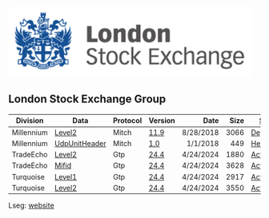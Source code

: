 [![Lseg](https://github.com/Open-Markets-Initiative/Directory/blob/main/Organizations/Lseg/Images/Logo.png)](https://www.londonstockexchange.com)


## London Stock Exchange Group

| Division | Data | Protocol | Version | Date | Size | [Status][Omi.Glossary.Status] | [Testing][Omi.Glossary.Testing] | Specification |
| --- | --- | --- | --- | ---: | ---: | --- | --- | --- |
| Millennium | [Level2][Lseg.Millennium.Level2.Mitch.v11.9.Dissector] | Mitch | [11.9][Lseg.Millennium.Level2.Mitch.v11.9.Dissector] | 8/28/2018 | 3066 | [Deprecated][Omi.Glossary.Status.Deprecated] | [Beta][Omi.Glossary.Testing.Beta] | [url][Lseg.Millennium.Level2.Mitch.v11.9.Url] - [pdf][Lseg.Millennium.Level2.Mitch.v11.9.Pdf] |
| Millennium | [UdpUnitHeader][Lseg.Millennium.UdpUnitHeader.Mitch.v1.0.Dissector] | Mitch | [1.0][Lseg.Millennium.UdpUnitHeader.Mitch.v1.0.Dissector] | 1/1/2018 | 449 | [Header][Omi.Glossary.Status.Header] | [Beta][Omi.Glossary.Testing.Beta] | [url][Lseg.Millennium.UdpUnitHeader.Mitch.v1.0.Url] - [pdf][Lseg.Millennium.UdpUnitHeader.Mitch.v1.0.Pdf] |
| TradeEcho | [Level2][Lseg.TradeEcho.Level2.Gtp.v24.4.Dissector] | Gtp | [24.4][Lseg.TradeEcho.Level2.Gtp.v24.4.Dissector] | 4/24/2024 | 1880 | [Active][Omi.Glossary.Status.Active] | [Beta][Omi.Glossary.Testing.Beta] | [url][Lseg.TradeEcho.Level2.Gtp.v24.4.Url] - [pdf][Lseg.TradeEcho.Level2.Gtp.v24.4.Pdf] |
| TradeEcho | [Mifid][Lseg.TradeEcho.Mifid.Gtp.v24.4.Dissector] | Gtp | [24.4][Lseg.TradeEcho.Mifid.Gtp.v24.4.Dissector] | 4/24/2024 | 3628 | [Active][Omi.Glossary.Status.Active] | [Beta][Omi.Glossary.Testing.Beta] | [url][Lseg.TradeEcho.Mifid.Gtp.v24.4.Url] - [pdf][Lseg.TradeEcho.Mifid.Gtp.v24.4.Pdf] |
| Turquoise | [Level1][Lseg.Turquoise.Level1.Gtp.v24.4.Dissector] | Gtp | [24.4][Lseg.Turquoise.Level1.Gtp.v24.4.Dissector] | 4/24/2024 | 2917 | [Active][Omi.Glossary.Status.Active] | [Beta][Omi.Glossary.Testing.Beta] | [url][Lseg.Turquoise.Level1.Gtp.v24.4.Url] - [pdf][Lseg.Turquoise.Level1.Gtp.v24.4.Pdf] |
| Turquoise | [Level2][Lseg.Turquoise.Level2.Gtp.v24.4.Dissector] | Gtp | [24.4][Lseg.Turquoise.Level2.Gtp.v24.4.Dissector] | 4/24/2024 | 3550 | [Active][Omi.Glossary.Status.Active] | [Beta][Omi.Glossary.Testing.Beta] | [url][Lseg.Turquoise.Level2.Gtp.v24.4.Url] - [pdf][Lseg.Turquoise.Level2.Gtp.v24.4.Pdf] |


Lseg: [website](https://www.londonstockexchange.com "Go to London Stock Exchange Group")


[Omi.Glossary.Status]: https://github.com/Open-Markets-Initiative/Directory/blob/main/Glossary/Status.md "Protocol Deployment Status"
[Omi.Glossary.Status.Active]: https://github.com/Open-Markets-Initiative/Directory/blob/main/Glossary/Status.md "Deployment Status: Protocol is in active production"
[Omi.Glossary.Status.Deprecated]: https://github.com/Open-Markets-Initiative/Directory/blob/main/Glossary/Status.md "Deployment Status: Protocol is no longer in active use"
[Omi.Glossary.Status.Future]: https://github.com/Open-Markets-Initiative/Directory/blob/main/Glossary/Status.md "Deployment Status: Protocol is not yet deployed to an active production environment"
[Omi.Glossary.Status.Unknown]: https://github.com/Open-Markets-Initiative/Directory/blob/main/Glossary/Status.md "Deployment Status: Protocol deployment status is unknown"
[Omi.Glossary.Status.Header]: https://github.com/Open-Markets-Initiative/Directory/blob/main/Glossary/Status.md "Deployment Status: Header only protocol provided for debugging"
[Omi.Glossary.Testing]: https://github.com/Open-Markets-Initiative/Directory/blob/main/Glossary/Testing.md "Protocol Testing Status"
[Omi.Glossary.Testing.Verified]: https://github.com/Open-Markets-Initiative/Directory/blob/main/Glossary/Testing.md "Testing Status: Protocol has been tested on live data"
[Omi.Glossary.Testing.Incomplete]: https://github.com/Open-Markets-Initiative/Directory/blob/main/Glossary/Testing.md "Testing Status: Protocol has been tested on live data but contains known issues"
[Omi.Glossary.Testing.Beta]: https://github.com/Open-Markets-Initiative/Directory/blob/main/Glossary/Testing.md "Testing Status: Protocol has not been tested and structure is speculative"
[Omi.Glossary.Testing.Untested]: https://github.com/Open-Markets-Initiative/Directory/blob/main/Glossary/Testing.md "Testing Status: Protocol has not been tested on live data"

[Lseg.Millennium.Level2.Mitch.v11.9.Dissector]: https://github.com/Open-Markets-Initiative/wireshark-lua/blob/main/Lseg/Lseg_Millennium_Level2_Mitch_v11_9_Dissector.lua "Lseg Millennium Level2 Mitch v11.9 Wireshark Dissector"
[Lseg.Millennium.Level2.Mitch.v11.9.Url]: https://www.londonstockexchange.com/resources/trade-resources "London Stock Exchange Group 11.9 Url"
[Lseg.Millennium.Level2.Mitch.v11.9.Pdf]: https://github.com/Open-Markets-Initiative/Directory/blob/main/Organizations/Lseg/Specifications/Lse.Millennium.Level2.Mitch.v11.9.pdf "London Stock Exchange Group 11.9 Pdf"
[Lseg.Millennium.UdpUnitHeader.Mitch.v1.0.Dissector]: https://github.com/Open-Markets-Initiative/wireshark-lua/blob/main/Lseg/Lseg_Millennium_UdpUnitHeader_Mitch_v1_0_Dissector.lua "Lseg Millennium UdpUnitHeader Mitch v1.0 Wireshark Dissector"
[Lseg.Millennium.UdpUnitHeader.Mitch.v1.0.Url]: https://www.londonstockexchange.com/resources/trade-resources "London Stock Exchange Group 1.0 Url"
[Lseg.Millennium.UdpUnitHeader.Mitch.v1.0.Pdf]: https://github.com/Open-Markets-Initiative/Directory/blob/main/Organizations/Lseg/Specifications/Lseg.Millennium.Level2.Mitch.v11.9.pdf "London Stock Exchange Group 1.0 Pdf"
[Lseg.TradeEcho.Level2.Gtp.v24.4.Dissector]: https://github.com/Open-Markets-Initiative/wireshark-lua/blob/main/Lseg/Lseg_TradeEcho_Level2_Gtp_v24_4_Dissector.lua "Lseg TradeEcho Level2 Gtp v24.4 Wireshark Dissector"
[Lseg.TradeEcho.Level2.Gtp.v24.4.Url]: https://www.londonstockexchange.com/resources/equities-trading-resources/gtp-technical-specifications "London Stock Exchange Group 24.4 Url"
[Lseg.TradeEcho.Level2.Gtp.v24.4.Pdf]: https://github.com/Open-Markets-Initiative/Directory/blob/main/Organizations/Lseg/Specifications/Lseg.TradeEcho.Gtp.v24.4.pdf "London Stock Exchange Group 24.4 Pdf"
[Lseg.TradeEcho.Mifid.Gtp.v24.4.Dissector]: https://github.com/Open-Markets-Initiative/wireshark-lua/blob/main/Lseg/Lseg_TradeEcho_Mifid_Gtp_v24_4_Dissector.lua "Lseg TradeEcho Mifid Gtp v24.4 Wireshark Dissector"
[Lseg.TradeEcho.Mifid.Gtp.v24.4.Url]: https://www.londonstockexchange.com/resources/equities-trading-resources/gtp-technical-specifications "London Stock Exchange Group 24.4 Url"
[Lseg.TradeEcho.Mifid.Gtp.v24.4.Pdf]: https://github.com/Open-Markets-Initiative/Directory/blob/main/Organizations/Lseg/Specifications/Lseg.TradeEcho.Gtp.v24.4.pdf "London Stock Exchange Group 24.4 Pdf"
[Lseg.Turquoise.Level1.Gtp.v24.4.Dissector]: https://github.com/Open-Markets-Initiative/wireshark-lua/blob/main/Lseg/Lseg_Turquoise_Level1_Gtp_v24_4_Dissector.lua "Lseg Turquoise Level1 Gtp v24.4 Wireshark Dissector"
[Lseg.Turquoise.Level1.Gtp.v24.4.Url]: https://www.londonstockexchange.com/resources/equities-trading-resources/gtp-technical-specifications "London Stock Exchange Group 24.4 Url"
[Lseg.Turquoise.Level1.Gtp.v24.4.Pdf]: https://github.com/Open-Markets-Initiative/Directory/blob/main/Organizations/Lseg/Specifications/Lseg.Turquoise.Gtp.v24.4.pdf "London Stock Exchange Group 24.4 Pdf"
[Lseg.Turquoise.Level2.Gtp.v24.4.Dissector]: https://github.com/Open-Markets-Initiative/wireshark-lua/blob/main/Lseg/Lseg_Turquoise_Level2_Gtp_v24_4_Dissector.lua "Lseg Turquoise Level2 Gtp v24.4 Wireshark Dissector"
[Lseg.Turquoise.Level2.Gtp.v24.4.Url]: https://www.londonstockexchange.com/resources/equities-trading-resources/gtp-technical-specifications "London Stock Exchange Group 24.4 Url"
[Lseg.Turquoise.Level2.Gtp.v24.4.Pdf]: https://github.com/Open-Markets-Initiative/Directory/blob/main/Organizations/Lseg/Specifications/Lseg.Turquoise.Gtp.v24.4.pdf "London Stock Exchange Group 24.4 Pdf"
